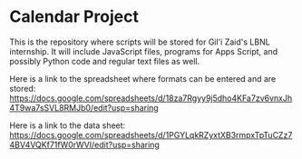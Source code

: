 # Calendar Project
This is the repository where scripts will be stored for Gil'i Zaid's LBNL internship. It will include JavaScript files, programs for Apps Script, and possibly Python code and regular text files as well.

Here is a link to the spreadsheet where formats can be entered and are stored: https://docs.google.com/spreadsheets/d/18za7Rgyy9j5dho4KFa7zv6vnxJh4T9wa7sSVL8RMJb0/edit?usp=sharing

Here is a link to the data sheet:
https://docs.google.com/spreadsheets/d/1PGYLqkRZyxtXB3rmpxTpTuCZz74BV4VQKf71fW0rWVI/edit?usp=sharing
